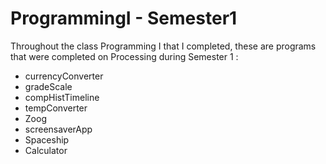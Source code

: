 # ProgrammingI - Semester1
Throughout the class Programming I that I completed, these are programs that were completed on Processing during Semester 1 : 
  - currencyConverter
  - gradeScale
  - compHistTimeline
  - tempConverter
  - Zoog
  - screensaverApp
  - Spaceship
  - Calculator
